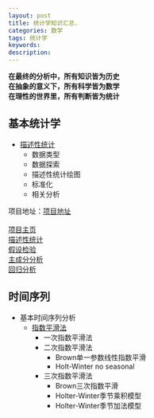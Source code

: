 ```yaml
---
layout: post
title: 统计学知识汇总.
categories: 数学
tags: 统计学
keywords:
description:
---
```


**在最终的分析中，所有知识皆为历史**  
**在抽象的意义下，所有科学皆为数学**  
**在理性的世界里，所有判断皆为统计**  



## 基本统计学
- <a href='http://www.guofei.site/StatisticsBlog/describe.htm' target="describe">描述性统计</a>
    - 数据类型
    - 数据探索
    - 描述性统计绘图
    - 标准化
    - 相关分析






项目地址：<a href='https://github.com/guofei9987/StatisticsBlog' target="github">项目地址</a>
<br>  
<a href='http://www.guofei.site/StatisticsBlog/' target="StatisticsBlog">项目主页</a>
<br>
<a href='http://www.guofei.site/StatisticsBlog/describe.htm' target="describe">描述性统计</a>
<br>
<a href='http://www.guofei.site/StatisticsBlog/HypothesisTesting.htm' target="HypothesisTesting">假设检验</a>
<br>
<a href='http://www.guofei.site/StatisticsBlog/pca.htm'  target="pca">主成分分析</a>
<br>
<a href='http://www.guofei.site/StatisticsBlog/regression.htm' target="regression">回归分析</a>

## 时间序列

- 基本时间序列分析
    - [指数平滑法](http://www.guofei.site/2017/07/08/exponentialsmoothing.html)
        - 一次指数平滑法
        - 二次指数平滑法
            - Brown单一参数线性指数平滑
            - Holt-Winter no seasonal
        - 三次指数平滑法
            - Brown三次指数平滑
            - Holter-Winter季节乘积模型
            - Holter-Winter季节加法模型
